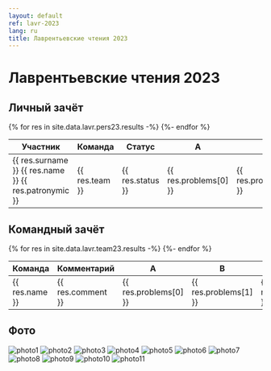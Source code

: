 ```yaml
---
layout: default
ref: lavr-2023
lang: ru
title: Лаврентьевские чтения 2023
---
```

# Лаврентьевские чтения 2023

## Личный зачёт

<table>
  <thead>
    <tr>
      <th>Участник</th>
      <th>Команда</th>
      <th>Статус</th>
      <th>A</th>
      <th>B</th>
      <th>C</th>
      <th>D</th>
      <th>E</th>
      <th>F</th>
      <th>Всего</th>
      <th>Место</th>
    </tr>
  </thead>
  <tbody>
    {% for res in site.data.lavr.pers23.results -%}
    <tr>
      <td>{{ res.surname }} {{ res.name }} {{ res.patronymic }}</td>
      <td>{{ res.team }}</td>
      <td>{{ res.status }}</td>
      <td class="right">{{ res.problems[0] }}</td>
      <td class="right">{{ res.problems[1] }}</td>
      <td class="right">{{ res.problems[2] }}</td>
      <td class="right">{{ res.problems[3] }}</td>
      <td class="right">{{ res.problems[4] }}</td>
      <td class="right">{{ res.problems[5] }}</td>
      <td class="center">{{ res.total }}</td>
      <td class="center">{{ res.place }}</td>
    </tr>
    {%- endfor %}
  </tbody>
</table>

## Командный зачёт

<table class="table table-bordered">
  <thead>
    <tr>
      <th>Команда</th>
      <th>Комментарий</th>
      <th>A</th>
      <th>B</th>
      <th>C</th>
      <th>D</th>
      <th>E</th>
      <th>F</th>
      <th>Всего</th>
      <th>Место</th>
    </tr>
  </thead>
  <tbody>
    {% for res in site.data.lavr.team23.results -%}
    <tr>
      <td>{{ res.name }}</td>
      <td>{{ res.comment }}</td>
      <td class="right">{{ res.problems[0] }}</td>
      <td class="right">{{ res.problems[1] }}</td>
      <td class="right">{{ res.problems[2] }}</td>
      <td class="right">{{ res.problems[3] }}</td>
      <td class="right">{{ res.problems[4] }}</td>
      <td class="right">{{ res.problems[5] }}</td>
      <td class="center">{{ res.total }}</td>
      <td class="center">{{ res.place }}</td>
    </tr>
    {%- endfor %}
  </tbody>
</table>

## Фото

![photo1](https://lh3.googleusercontent.com/pw/AJFCJaUgdeANaefnK7pq0HJYHATgvb-0aYG9I5x6gVbSL6ZmEAZ5pG_Y9j6QLOjujRVqZW71jP1EzYfjEc5n10CsaCap6Y6-vFHpU-6L86o8UUJ4rWKLPlQ8Z-FrqTBhkA226aqhqd_M6Lth--uUXA5G7LE=d)
![photo2](https://lh3.googleusercontent.com/pw/AJFCJaXhEuvK2t1PlM8kYKomUuytxwoKKmItGzfvdk1TRRbfGGNYV4sFqKDNRLMHsgO9rurbiVqNJcFgQ2huJNPxN9WMqCbeGGsYLZTswNJx0wMBAXg5Nin_S7Ky6zdtQZpYZ8lTTEpwirHols5lDT_2xqo=d)
![photo3](https://lh3.googleusercontent.com/pw/AJFCJaWaHI8W-bwmiDTQOiLkwZUYJMDwFZvq4ygAFO3OwReUu_rG7aYWzhZfec2N3VwZpLY0uGTo3UMBNTgpPAeWyy8PAEGzgRA-1KeBAtiH9hA6qRyK0D9dQxFPhjD69TfD8nu1Vh-JfkhEYEzseYTSN0o=d)
![photo4](https://lh3.googleusercontent.com/pw/AJFCJaVMLfhvD1xYKUcI2WJHgC6WBMeeLX_7B7wA1GVSzjhPksDKiGJy0cFBNvGNaGKfaIMn7nsm-GbX0G7N262ItQlFMJU3JNrok-GhRlOOhu-iMny026T75QWpraDnHDs6lXWLMT_-gnp92-V7Y6-VvdM=d)
![photo5](https://lh3.googleusercontent.com/pw/AJFCJaVPN4Y4mSkWNj83AtRu2erLS-GupAk25XBUSKgjz5TSid81Dp6iD6ksZCulbtTxqClE4RvdyNgVga6o2CZwAxD6vsYkQ3hKrPB7fji-W-8-riTH3P28NRXaltQNCniQekQTp1kb5W6WVCfnbHYX9vU=d)
![photo6](https://lh3.googleusercontent.com/pw/AJFCJaXmNMFp7SsKKGniDnqZYdo_4Mb89rXBMhPaWamVIdcBtnZp8RXJ5dGeU_ZC4-Ow9yOJeX8Nf1uYYQ7TfMETz7MbMrNPAZTT3T7OrWCyRuFgxkZH0NjmRdZg1G_timwO-AR-0H9KqFnS219MWVXqebU=d)
![photo7](https://lh3.googleusercontent.com/pw/AJFCJaWha3CxpZLAWSd1rb1kypxa0b3-RJHgWatLI64elTLjJZFPQ-hcF4b8J-skPtoMOUEFPq_0_fKkV6AajW_8f85nSOM_z56LCxJfvNRtLxIkVAxclTo7qVpAgcmqhZ3HfKbu3ved94GursgQNUerpgs=d)
![photo8](https://lh3.googleusercontent.com/pw/AJFCJaX-49ijbAA68ErGiGRY7mcwl66qY4ttbVUR-3xlvlAsr8ypuK-J4e23KvgSiLONuv-9FHBnLGnXwJ4-g13hpPevcC-YmypTdg4OlEC6OBrIjYTXb5OAa5obIiESHceK8gpgzRMGYM0UahNBGr2HL3g=d)
![photo9](https://lh3.googleusercontent.com/pw/AJFCJaWAs_9WGOfdu3Vx8Rs4JVh0dPI2G0KtAqJQUSDtqVkKliJsL8wLo9DK5LW4fwF_U_f9JuV_F72yji_V_sw4su6i1kay1G5v_iyzB6b4Hr7WRRvUwhAcdmY4vMma1conaivT5iQG9WWon6qkoINLu-U=d)
![photo10](https://lh3.googleusercontent.com/pw/AJFCJaUuL57xFV7kf31CQatRrKhn4bN-5OjgySNmNgNw-8EEddd0iSuBj0d5ijQ0b7jhQgwQmw56B-C2_3vZ5MSQccgqaEpGXvIWioE4fXw3eTKAEQi6hxaJJKhsTDp5s-NuDquICaTprFJKqOV4FNttJF8=d)
![photo11](https://lh3.googleusercontent.com/pw/AJFCJaWmCGXqO_1pIx2PNofu0f055rgjQ1BfTALjwFpyGBUULiz-oMpqpxngCSljS-eW-kMFxozIRPvWCMzg3aekFF-Te8o6_9ktEb9KOqLkSi3daQqtxinIL8nm9bbONHuZuJfzRVTj3HqiN8-_SucQ2ZE=d)
